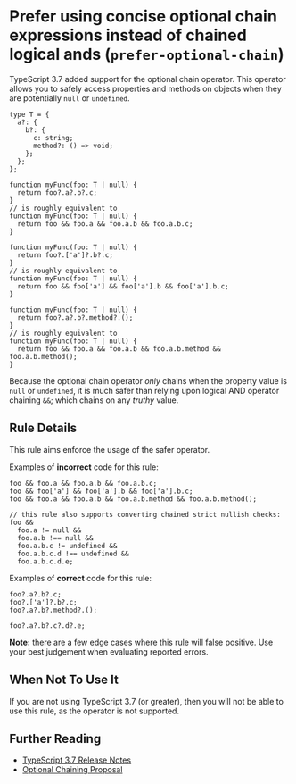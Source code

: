 Prefer using concise optional chain expressions instead of chained logical ands (`prefer-optional-chain`)
=========================================================================================================

TypeScript 3.7 added support for the optional chain operator. This operator allows you to safely access properties and methods on objects when they are potentially `null` or `undefined`.

    type T = {
      a?: {
        b?: {
          c: string;
          method?: () => void;
        };
      };
    };

    function myFunc(foo: T | null) {
      return foo?.a?.b?.c;
    }
    // is roughly equivalent to
    function myFunc(foo: T | null) {
      return foo && foo.a && foo.a.b && foo.a.b.c;
    }

    function myFunc(foo: T | null) {
      return foo?.['a']?.b?.c;
    }
    // is roughly equivalent to
    function myFunc(foo: T | null) {
      return foo && foo['a'] && foo['a'].b && foo['a'].b.c;
    }

    function myFunc(foo: T | null) {
      return foo?.a?.b?.method?.();
    }
    // is roughly equivalent to
    function myFunc(foo: T | null) {
      return foo && foo.a && foo.a.b && foo.a.b.method && foo.a.b.method();
    }

Because the optional chain operator *only* chains when the property value is `null` or `undefined`, it is much safer than relying upon logical AND operator chaining `&&`; which chains on any *truthy* value.

Rule Details
------------

This rule aims enforce the usage of the safer operator.

Examples of **incorrect** code for this rule:

    foo && foo.a && foo.a.b && foo.a.b.c;
    foo && foo['a'] && foo['a'].b && foo['a'].b.c;
    foo && foo.a && foo.a.b && foo.a.b.method && foo.a.b.method();

    // this rule also supports converting chained strict nullish checks:
    foo &&
      foo.a != null &&
      foo.a.b !== null &&
      foo.a.b.c != undefined &&
      foo.a.b.c.d !== undefined &&
      foo.a.b.c.d.e;

Examples of **correct** code for this rule:

    foo?.a?.b?.c;
    foo?.['a']?.b?.c;
    foo?.a?.b?.method?.();

    foo?.a?.b?.c?.d?.e;

**Note:** there are a few edge cases where this rule will false positive. Use your best judgement when evaluating reported errors.

When Not To Use It
------------------

If you are not using TypeScript 3.7 (or greater), then you will not be able to use this rule, as the operator is not supported.

Further Reading
---------------

-   [TypeScript 3.7 Release Notes](https://www.typescriptlang.org/docs/handbook/release-notes/typescript-3-7.html)
-   [Optional Chaining Proposal](https://github.com/tc39/proposal-optional-chaining/)
